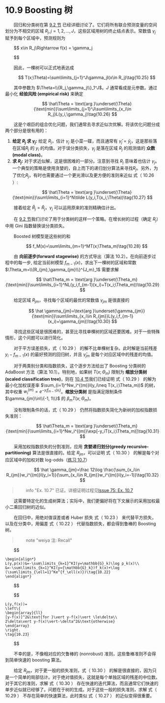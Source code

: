 # 10.9 Boosting 树

<style>p{text-indent:2em;2}</style>

回归和分类树在第 [9.2 节](../09-Additive-Models-Trees-and-Related-Methods/9.2-Tree-Based-Methods/index.html) 已经详细讨论了。它们将所有联合预测变量的空间划分为不相交的区域 $R_j,j=1,2,\ldots,J$，这些区域用树的终止结点表示。常数值 $\gamma_j$ 赋予到每个区域中，预测规则为

$$
x\in R_j\Rightarrow f(x) = \gamma_j

$$

因此，一棵树可以正式地表达成

$$
T(x;\Theta)=\sum\limits_{j=1}^J\gamma_jI(x\in R_j)\tag{10.25}
$$

其中参数为 $\Theta=\\{R_j,\gamma_j\\}_1^J$。$J$ 通常看成是元参数。通过最小化 **经验风险 (empirical risk)** 来确定

$$
\hat\Theta = \text{arg }\underset{\Theta}{\text{min}}\sum\limits_{j=1}^J\sum\limits_{x_i\in R_j}L(y_i,\gamma_j)\tag{10.26}
$$

这是个艰巨的组合优化问题，我们通常去寻求近似次优解。将该优化问题分成两个部分是很有用的：

1. **给定 $R_j$ 求 $\gamma_j$:** 给定 $R_j$，估计 $\gamma_j$ 是小菜一碟，而且通常有 $\hat\gamma_j=\bar y_j$，这是那些落在区域$R_j$ 的 $y_i$ 的均值。对于误分类损失，$\gamma_j$ 是落在区域 $R_j$ 的观测值的 **众数 (modal class)**。
2. **求 $R_j$:** 对于求近似解，这是很困难的一部分。注意到寻找 $R_j$ 意味着也估计 $\gamma_j$。一个典型的策略是使用贪婪的，自上而下的递归划分算法来寻找$R_j$。另外，为了优化$R_j$，有时也需要通过一个更光滑以及更方便的准则来近似 式（ 10.26 ）:

$$
\hat\Theta = \text{arg }\underset{\Theta}{\text{min}}\sum\limits_{i=1}^N\tilde L(y_i,T(x_i,\Theta))\tag{10.27}
$$

接着给定 $\hat R_j=\tilde R_j$，$\gamma_j$ 可以运用原来的准则精确估计出。

在 [9.2 节](/09-Additive-Models-Trees-and-Related-Methods/9.2-Tree-Based-Methods/index.html)我们讨论了用于分类树的这样一个策略。在增长树的过程（确定 $R_j$）中用 Gini 指数替换误分类损失。

Boosted 树模型是这些树的和

$$
f_M(x)=\sum\limits_{m=1}^MT(x;\Theta_m)\tag{10.28}
$$

由 **向前逐步(forward stagewise)** 的方式导出（算法 10.2）。在向前逐步过程中的每一步, 给定当前树模型 $f_{m-1}(x)$，求出下一棵树的区域和常数 $\Theta_m=\\{R_{jm},\gamma_{jm}\\}^{J_m}_1$ 需要求解

$$
\hat\Theta_m = \text{arg }\underset{\Theta_m}{\text{min}}\sum\limits_{i=1}^NL(y_i,f_{m-1}(x_i)+T(x_i;\Theta_m))\tag{10.29}
$$

给定区域 $R_{jm}$，寻找每个区域的最优的常数值 $\gamma_{jm}$ 是很直接的

$$
\hat \gamma_{jm}=\text{arg }\underset{\gamma_{jm}}{\text{min}}\sum\limits_{x_i\in R_{jm}}L(y_i,f_{m-1}(x_i)+\gamma_{jm})\tag{10.30}
$$

寻找这些区域是很困难的，甚至比寻找单棵树的区域还要困难。对于一些特殊情形，这个问题可以进行简化。

对于平方误差损失，式（ 10.29 ） 的解不比单棵树复杂。此时解是当前残差 $y_i-f_{m-1}(x)$ 的最好预测的回归树，并且 $\hat\gamma_{jm}$ 是每个对应区域中的残差的均值。

对于两类别分类和指数损失，这个逐步方法给出了 Boosting 分类树的 AdaBoost 方法（算法 10.1）。特别地，如果树 $T(x;\Theta_m)$ 限制为 **缩放分类树 (scaled classification tree)**，则在 [10.4 节](10.4-Exponential-Loss-and-AdaBoost/index.html)我们已经证明 式（ 10.29 ） 的解为最小化加权误差率 $\sum_{i=1}^Nw_i^{(m)}I(y_i\neq T(x_i;\Theta_m))$ 的树，其中权重 $w_i^{(m)}=e^{-y_if_{m-1}(x_i)}$。**缩放分类树** 是指满足限制条件 $\gamma_{jm}\in\\{-1, 1\\}$ 的 $\beta_mT(x;\Theta_m)$。

没有限制条件的话，式（ 10.29 ） 仍然将指数损失简化为新树的加权指数损失准则：

$$
\hat\Theta_m = \text{arg }\underset{\Theta_m}{\text{min}}\sum\limits_{i=1}^Nw_i^{(m)}\exp[-y_iT(x_i;\Theta_m)]\tag{10.31}
$$

采用加权指数损失的分割准则，应用 **贪婪递归划分(greedy recursive-partitioning)** 算法是很直接的。给定 $R_{jm}$，可以证明 式（ 10.30 ） 的解是每个对应区域中的加权对数 log-odds（[练习 10.7](https://github.com/szcf-weiya/ESL-CN/issues/75)）

$$
\hat \gamma_{jm}=\frac 12\log \frac{\sum_{x_i\in R_{jm}}w_i^{(m)}I(y_i=1)}{\sum_{x_i\in R_{jm}}w_i^{(m)}I(y_i=-1)}\tag{10.32}
$$

> info "Ex. 10.7"
    已证。详细证明过程见[Issue 75: Ex. 10.7](https://github.com/szcf-weiya/ESL-CN/issues/75)

这需要特定化的生成树算法；实际中，我们更偏好将在下文展示的采用加权最小二乘回归树的近似。

在回归中，用绝对值误差或者 Huber 损失 式（ 10.23 ） 来代替平方损失，以及在分类中，用偏差 式（ 10.22 ） 代替指数损失，都会得到鲁棒的 Boosting 树。

> note "weiya 注: Recall"
    
$$

    \begin{align*}
    L(y,p(x))&=-\sum\limits_{k=1}^KI(y=\mathbb{G}_k)\log p_k(x)\\
    &=-\sum\limits_{k=1}^KI(y={\mathbb{G}_k})f_k(x)+\log (\sum\limits_{\ell=1}^Ke^{f_\ell(x)})\tag{10.22}
    \end{align*}
    
$$

    
$$

    L(y,f(x))=
    \left\{
    \begin{array}{ll}
    [y-f(x)]^2&\text{for }\vert y-f(x)\vert \le\delta\\
    2\delta\vert y-f(x)\vert-\delta^2&\text{otherwise}
    \end{array}
    \right.
    \tag{10.23}
    
$$

不幸的是，不像相对应的欠鲁棒的 (nonrobust) 准则，这些鲁棒准则不会得到简单快速的 boosting 算法。

给定 $R_{jm}$，对于更一般的损失准则，式（ 10.30 ） 的解是很直接的，因为只是一个简单的局部估计。对于绝对值损失，这就是每个单独区域的残差的中位数。对于其它的准则，求解 式（ 10.30 ） 存在快速的迭代算法，而且通常它们快速的单步近似就已经够了。问题在于树的生成。对于这些一般的损失准则，求解 式（ 10.29 ） 不存在简单的快速算法，此时类似 式（ 10.27 ） 的近似变得很重要。